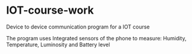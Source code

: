 # IOT-course-work
Device to device communication program for a IOT course

The program uses Integrated sensors of the phone to measure:
Humidity, Temperature, Luminosity and Battery level

